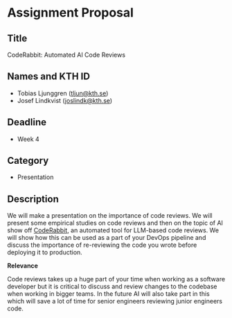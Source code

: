 # Assignment Proposal

## Title

CodeRabbit: Automated AI Code Reviews

## Names and KTH ID
  - Tobias Ljunggren (tljun@kth.se)
  - Josef Lindkvist (joslindk@kth.se)

## Deadline

- Week 4

## Category

- Presentation

## Description

We will make a presentation on the importance of code reviews. We will present some empirical studies on code reviews and then on the topic of AI show off [CodeRabbit](https://coderabbit.ai/), an automated tool for LLM-based code reviews. We will show how this can be used as a part of your DevOps pipeline and discuss the importance of re-reviewing the code you wrote before deploying it to production. 

**Relevance**

Code reviews takes up a huge part of your time when working as a software developer but it is critical to discuss and review changes to the codebase when working in bigger teams. In the future AI will also take part in this which will save a lot of time for senior engineers reviewing junior engineers code.